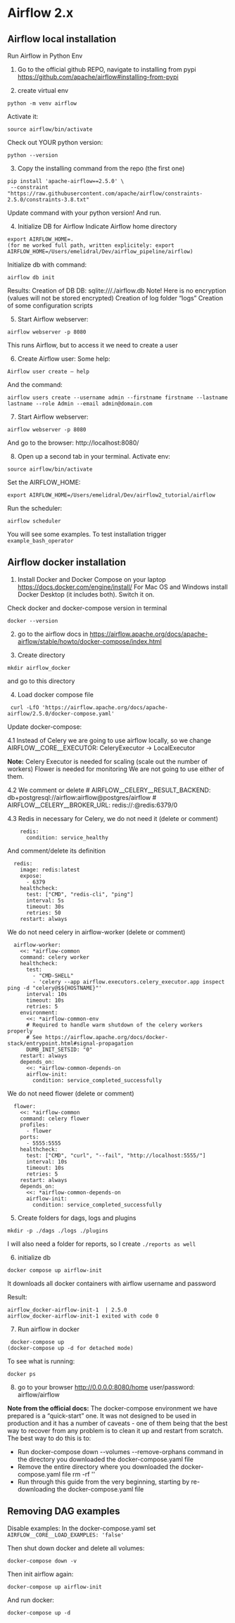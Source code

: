 # Airflow 2.x 
## Airflow local installation
Run Airflow in Python Env
1. Go to the official github REPO, navigate to installing from pypi
https://github.com/apache/airflow#installing-from-pypi 

2. create virtual env
```
python -m venv airflow
```

Activate it: 
```
source airflow/bin/activate
```

Check out YOUR python version:
```
python --version 
```

3. Copy the installing command from the repo (the first one)
```
pip install 'apache-airflow==2.5.0' \
 --constraint "https://raw.githubusercontent.com/apache/airflow/constraints-2.5.0/constraints-3.8.txt"
```

Update command with your python version! And run.

4. Initialize DB for Airflow
Indicate Airflow home directory
```
export AIRFLOW_HOME=.
(for me worked full path, written explicitely: export AIRFLOW_HOME=/Users/emelidral/Dev/airflow_pipeline/airflow)
```

Initialize db with command: 
```
airflow db init
```

Results:
Creation of DB DB: sqlite:///./airflow.db Note! Here is no encryption (values will not be stored encrypted)
Creation of log folder “logs”
Creation of some configuration scripts

5.  Start Airflow webserver:
```
airflow webserver -p 8080
```

This runs Airflow, but to access it we need to create a user 

6. Create Airflow user:
Some help:
```
Airflow user create — help
```
And the command:
```
airflow users create --username admin --firstname firstname --lastname lastname --role Admin --email admin@domain.com
```
 
7. Start Airflow webserver:
```
airflow webserver -p 8080
```

And go to the browser: http://localhost:8080/

8. Open up a second tab in your terminal.
Activate env:  
```
source airflow/bin/activate
```

Set the AIRFLOW_HOME: 
```
export AIRFLOW_HOME=/Users/emelidral/Dev/airflow2_tutorial/airflow
```

Run the scheduler: 
```
airflow scheduler
```

You will see some examples.
To test installation trigger ```example_bash_operator```

## Airflow docker installation
1. Install Docker and Docker Compose on your laptop https://docs.docker.com/engine/install/ 
For Mac OS and Windows install Docker Desktop (it includes both).
Switch it on.

Check docker and docker-compose version in terminal
```
docker --version
```

2. go to the airflow docs in https://airflow.apache.org/docs/apache-airflow/stable/howto/docker-compose/index.html 

3. Create directory 
```
mkdir airflow_docker
```
and go to this directory

4. Load docker compose file 
```
 curl -LfO 'https://airflow.apache.org/docs/apache-airflow/2.5.0/docker-compose.yaml'
```

Update docker-compose:

4.1 Instead of Celery we are going to use airflow locally, so we change  
AIRFLOW__CORE__EXECUTOR: CeleryExecutor -> LocalExecutor

**Note:** Celery Executor is needed for scaling (scale out the number of workers)
Flower is needed for monitoring
We are not going to use either of them.

4.2 We comment  or delete
    # AIRFLOW__CELERY__RESULT_BACKEND: db+postgresql://airflow:airflow@postgres/airflow
    # AIRFLOW__CELERY__BROKER_URL: redis://:@redis:6379/0

4.3 Redis in necessary for Celery, we do not need it (delete or comment)
```
    redis:
      condition: service_healthy
```

 And comment/delete its definition
```
  redis:
    image: redis:latest
    expose:
      - 6379
    healthcheck:
      test: ["CMD", "redis-cli", "ping"]
      interval: 5s
      timeout: 30s
      retries: 50
    restart: always
```
 
We do not need celery in airflow-worker (delete or comment)
```
  airflow-worker:
    <<: *airflow-common
    command: celery worker
    healthcheck:
      test:
        - "CMD-SHELL"
        - 'celery --app airflow.executors.celery_executor.app inspect ping -d "celery@$${HOSTNAME}"'
      interval: 10s
      timeout: 10s
      retries: 5
    environment:
      <<: *airflow-common-env
      # Required to handle warm shutdown of the celery workers properly
      # See https://airflow.apache.org/docs/docker-stack/entrypoint.html#signal-propagation
      DUMB_INIT_SETSID: "0"
    restart: always
    depends_on:
      <<: *airflow-common-depends-on
      airflow-init:
        condition: service_completed_successfully
```

We do not need flower (delete or comment)
```
  flower:
    <<: *airflow-common
    command: celery flower
    profiles:
      - flower
    ports:
      - 5555:5555
    healthcheck:
      test: ["CMD", "curl", "--fail", "http://localhost:5555/"]
      interval: 10s
      timeout: 10s
      retries: 5
    restart: always
    depends_on:
      <<: *airflow-common-depends-on
      airflow-init:
        condition: service_completed_successfully
```

5. Create folders for dags, logs and plugins
```
mkdir -p ./dags ./logs ./plugins
```
I will also need a folder for reports, so I create ```./reports as well```

6. initialize db
```
docker compose up airflow-init
```
It downloads all docker containers with airflow username and password

Result:
```
airflow_docker-airflow-init-1  | 2.5.0
airflow_docker-airflow-init-1 exited with code 0
```

7. Run airflow in docker
```
 docker-compose up
(docker-compose up -d for detached mode)
```

To see what is running: 
```
docker ps
```

8. go to your browser
http://0.0.0.0:8080/home
user/password: airflow/airflow

**Note from the official docs:** The docker-compose environment we have prepared is a “quick-start” one. It was not designed to be used in production and it has a number of caveats - one of them being that the best way to recover from any problem is to clean it up and restart from scratch.
The best way to do this is to:
- Run docker-compose down --volumes --remove-orphans command in the directory you downloaded the docker-compose.yaml file
- Remove the entire directory where you downloaded the docker-compose.yaml file rm -rf '<DIRECTORY>'
- Run through this guide from the very beginning, starting by re-downloading the docker-compose.yaml file

## Removing DAG examples
Disable examples:
In the docker-compose.yaml set
```AIRFLOW__CORE__LOAD_EXAMPLES: 'false' ```

Then shut down docker and delete all volumes:
```
docker-compose down -v
```

Then init airflow again:  
```
docker-compose up airflow-init
```

And run docker: 
```
docker-compose up -d
```

